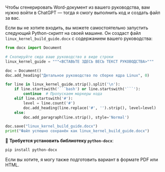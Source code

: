 Чтобы сгенерировать Word-документ из вашего руководства, вам нужно войти в ChatGPT — тогда я смогу выполнить код и создать файл за вас.

Если вы не хотите входить, вы можете самостоятельно запустить следующий Python-скрипт на своей машине. Он создаст файл `linux_kernel_build_guide.docx` с содержанием вашего руководства:

````python
from docx import Document

# Скопируйте сюда ваше руководство в виде строки
linux_kernel_guide = """<ВСТАВЬТЕ ЗДЕСЬ ВЕСЬ ТЕКСТ РУКОВОДСТВА>"""

doc = Document()
doc.add_heading("Детальное руководство по сборке ядра Linux", 0)

for line in linux_kernel_guide.strip().split('\n'):
    if line.startswith('```bash') or line.startswith('```'):
        continue  # Пропускаем маркеры кода
    elif line.startswith('#'):
        level = line.count('#')
        doc.add_heading(line.replace('#', '').strip(), level=level)
    else:
        doc.add_paragraph(line.strip(), style='Normal')

doc.save("linux_kernel_build_guide.docx")
print("Файл успешно сохранён как linux_kernel_build_guide.docx")
````

📌 **Требуется установить библиотеку `python-docx`**:

```bash
pip install python-docx
```

Если вы хотите, я могу также подготовить вариант в формате PDF или HTML.

